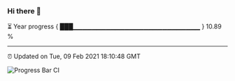 ### Hi there 👋

⏳ Year progress { ███▁▁▁▁▁▁▁▁▁▁▁▁▁▁▁▁▁▁▁▁▁▁▁▁▁▁▁ } 10.89 %

---

⏰ Updated on Tue, 09 Feb 2021 18:10:48 GMT

![Progress Bar CI](https://github.com/liununu/liununu/workflows/Progress%20Bar%20CI/badge.svg)
